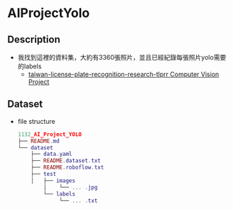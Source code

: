 # AIProjectYolo

## Description

- 我找到這裡的資料集，大約有3360張照片，並且已經紀錄每張照片yolo需要的labels
  - [taiwan-license-plate-recognition-research-tlprr Computer Vision Project](https://universe.roboflow.com/jackresearch0/taiwan-license-plate-recognition-research-tlprr)

## Dataset

- file structure

  ```lua
  1132_AI_Project_YOLO
  ├── README.md
  └── dataset
      ├── data.yaml
      ├── README.dataset.txt
      ├── README.roboflow.txt
      ├── test
      │   ├── images
          │    └── ... .jpg
          └── labels
               └── ... .txt

  ```

